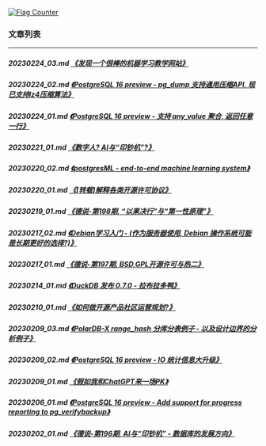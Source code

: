 <a rel="nofollow" href="http://info.flagcounter.com/h9V1"  ><img src="http://s03.flagcounter.com/count/h9V1/bg_FFFFFF/txt_000000/border_CCCCCC/columns_2/maxflags_12/viewers_0/labels_0/pageviews_0/flags_0/"  alt="Flag Counter"  border="0"  ></a>  
  
### 文章列表  
----  
##### 20230224_03.md   [《发现一个很棒的机器学习教学网站》](20230224_03.md)  
##### 20230224_02.md   [《PostgreSQL 16 preview - pg_dump 支持通用压缩API, 现已支持lz4压缩算法》](20230224_02.md)  
##### 20230224_01.md   [《PostgreSQL 16 preview - 支持 any_value 聚合, 返回任意一行》](20230224_01.md)  
##### 20230221_01.md   [《数字人? AI与“印钞机”?》](20230221_01.md)  
##### 20230220_02.md   [《postgresML - end-to-end machine learning system》](20230220_02.md)  
##### 20230220_01.md   [《[转载]解释各类开源许可协议》](20230220_01.md)  
##### 20230219_01.md   [《德说-第198期, “以果决行”与“第一性原理”》](20230219_01.md)  
##### 20230217_02.md   [《Debian学习入门 - (作为服务器使用, Debian 操作系统可能是长期更好的选择?)》](20230217_02.md)  
##### 20230217_01.md   [《德说-第197期, BSD,GPL开源许可与热二》](20230217_01.md)  
##### 20230214_01.md   [《DuckDB 发布 0.7.0 - 拉布拉多鸭》](20230214_01.md)  
##### 20230210_01.md   [《如何做开源产品社区运营规划?》](20230210_01.md)  
##### 20230209_03.md   [《PolarDB-X range_hash 分库分表例子 - 以及设计边界的分析例子》](20230209_03.md)  
##### 20230209_02.md   [《PostgreSQL 16 preview - IO 统计信息大升级》](20230209_02.md)  
##### 20230209_01.md   [《假如我和ChatGPT来一场PK》](20230209_01.md)  
##### 20230206_01.md   [《PostgreSQL 16 preview - Add support for progress reporting to pg_verifybackup》](20230206_01.md)  
##### 20230202_01.md   [《德说-第196期, AI与“印钞机” - 数据库的发展方向》](20230202_01.md)  
